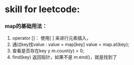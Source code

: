 # skill for leetcode:

### map的基础用法：

1. operator []：
    使用[ ] 来进行元素插入，
2. 通过key找value :
   value = map[key] 
   value = map.at(key);
3. 查看是否存在key y
    m.count(y) > 0;
4. find(key) 返回指针，如果不是 m.end()，就是找到了